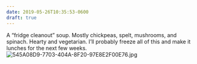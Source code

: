 ```yaml
---
date: 2019-05-26T10:35:53-0600
draft: true
---
```




A “fridge cleanout” soup. Mostly chickpeas, spelt, mushrooms, and spinach. Hearty and vegetarian. I’ll probably freeze all of this and make it lunches for the next few weeks. ![545A08D9-7703-404A-8F20-97E8E2F00E76.jpg](http://ianwhitney.micro.blog/uploads/2019/43a97f2eec.jpg)



